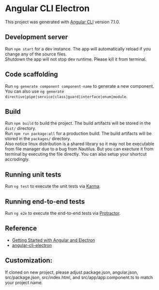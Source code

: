 # Angular CLI Electron

This project was generated with [Angular CLI](https://github.com/angular/angular-cli) version 7.1.0.

## Development server

Run `npm start` for a dev instance. The app will automatically reload if you change any of the source files.<br/>
Shutdown the app will not stop dev runtime. Please kill it from terminal.

## Code scaffolding

Run `ng generate component component-name` to generate a new component. You can also use `ng generate directive|pipe|service|class|guard|interface|enum|module`.

## Build

Run `npm build` to build the project. The build artifacts will be stored in the `dist/` directory.<br/>
Run `npm run package:all` for a production build. The build artifacts will be stored in the `packages/` directory.<br/>
Also notice linux distribution is a shared library so it may not be executable from file manager due to a bug from Nautilus. But you can execture it from terminal by executing the file directly. You can also setup your shortcut accrodingly.

## Running unit tests

Run `ng test` to execute the unit tests via [Karma](https://karma-runner.github.io).

## Running end-to-end tests

Run `ng e2e` to execute the end-to-end tests via [Protractor](http://www.protractortest.org/).

## Reference
* [Getting Started with Angular and Electron](https://alligator.io/angular/electron/)
* [angular-cli-electron](https://github.com/PKief/angular-cli-electron)

## Customization:
If cloned on new project, please adjust package.json, angular.json, src/package.json, src/index.html, and src/app/app.component.ts to match your project name.
